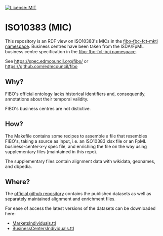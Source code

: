 [![License: MIT](https://img.shields.io/badge/License-MIT-lightgrey.svg)](http://opensource.org/licenses/MIT)

ISO10383 (MIC)
==============

This repository is an RDF view on ISO10383's MICs in the [fibo-fbc-fct-mkti namespace](https://spec.edmcouncil.org/fibo/ontology/FBC/FunctionalEntities/MarketsIndividuals/).
Business centres have been taken from the ISDA/FpML business centre specification in the [fibo-fbc-fct-bci namespace](https://spec.edmcouncil.org/fibo/ontology/FBC/FunctionalEntities/BusinessCentersIndividuals/).

See https://spec.edmcouncil.org/fibo/
or https://github.com/edmcouncil/fibo


Why?
----

FIBO's official ontology lacks historical identifiers and, consequently, annotations
about their temporal validity.

FIBO's business centres are not distictive.


How?
----

The Makefile contains some recipes to assemble a file that resembles FIBO's, taking
a source as input, i.e. an ISO10383 xlsx file or an FpML business-center-x-y spec file,
and enriching the file on the way using supplementary files (maintained in this repo).

The supplementary files contain alignment data with wikidata, geonames, and dbpedia.


Where?
------

The [official github repository](https://github.com/ga-group/iso10383/) contains the
published datasets as well as separately maintained alignment and enrichment files.

For ease of access the latest versions of the datasets can be downloaded here:

- [MarketsIndividuals.ttl](MarketsIndividuals.ttl)
- [BusinessCentersIndividuals.ttl](BusinessCentersIndividuals.ttl)


